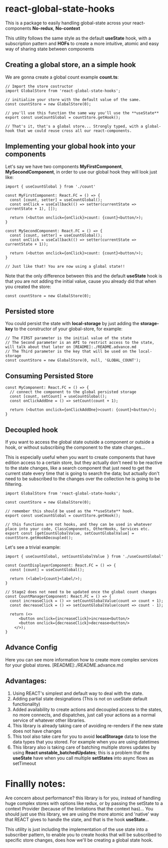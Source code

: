 # react-global-state-hooks
This is a package to easily handling global-state across your react-components **No-redux**, **No-context**

This utility follows the same style as the default **useState** hook, with a subscription pattern and **HOFs** to create a more intuitive, atomic and easy way of sharing state between components

## Creating a global store, an a simple hook

We are gonna create a global count example **count.ts**:

```JSX
// Import the store costructor
import GlobalStore from 'react-global-state-hooks';

// initialize your store with the default value of the same.
const countStore = new GlobalStore(0);

// you'll use this function the same way you'll use the **useState**
export const useCountGlobal = countStore.getHook();

// That's it, that's a global store... Strongly typed, with a global-hook that we could reuse cross all our react-components.
```

## Implementing your global hook into your components
Let's say we have two components **MyFirstComponent**, **MySecondComponent**, in order to use our global hook they will look just like: 

```JSX
import { useCountGlobal } from './count'

const MyFirstComponent: React.FC = () => {
  const [count, setter] = useCountGlobal();
  const onClick = useCallback(() => setter(currentState => currentState + 1), []);

  return (<button onclick={onClick}>count: {count}<button/>);
}

const MySecondComponent: React.FC = () => {
  const [count, setter] = useCountGlobal();
  const onClick = useCallback(() => setter(currentState => currentState + 1));

  return (<button onclick={onClick}>count: {count}<button/>);
}

// Just like that! You are now using a global state!!
```

Note that the only difference between this and the default **useState** hook is that you are not adding the initial value, cause you already did that when you created the store:

```JSX
const countStore = new GlobalStore(0);
```

## Persisted store

You could persist the state with **local-storage** by just adding the **storage-key** to the constructor of your global-store, for example: 

```JSX
// The FIRST parameter is the initial value of the state
// The Second parameter is an API to restrict access to the state, will talk about that later on [README]:./README.advance.md
// The Third parameter is the key that will be used on the local-storage
const countStore = new GlobalStore(0, null, 'GLOBAL_COUNT');
```

## Consuming Persisted Store

```JSX
const MyComponent: React.FC = () => {
  // connect the component to the global persisted storage
  const [count, setCount] = useCountGlobal();
  const onClickAddOne = () => setCount(count + 1);

  return (<button onclick={onClickAddOne}>count: {count}<button/>);
}
```

## Decoupled hook

If you want to access the global state outside a component or outside a hook, or without subscribing the component to the state changes... 

This is especially useful when you want to create components that have edition access to a certain store, but they actually don't need to be reactive to the state changes, like a search component that just need to get the current state every time that is going to search the data; but actually don't need to be subscribed to the changes over the collection he is going to be filtering. 


```JSX
import GlobalStore from 'react-global-state-hooks';

const countStore = new GlobalStore(0);

// remember this should be used as the **useState** hook.
export const useCountGlobal = countStore.getHook();

// this functions are not hooks, and they can be used in whatever place into your code, ClassComponents, OtherHooks, Services etc.
export const [getCountGlobalValue, setCountGlobalValue] = countStore.getHookDecoupled();

```

Let's see a trivial example: 

```JSX
import { useCountGlobal, setCountGlobalValue } from './useCountGlobal'

const CountDisplayerComponent: React.FC = () => {
  const [count] = useCountGlobal();

  return (<label>{count}<label/>);
}

// Stage2 does not need to be updated once the global count changes
const CountManagerComponent: React.FC = () => {
  const increaseClick = () => setCountGlobalValue(count => count + 1);
  const decreaseClick = () => setCountGlobalValue(count => count - 1);

  return (<>
      <button onclick={increaseClick}>increase<button/>
      <button onclick={decreaseClick}>decrease<button/>
    </>);
}
```

## Advance Config
Here you can see more information how to create more complex services for your global stores.
[README]:./README.advance.md

## Advantages:
1. Using REACT's simplest and default way to deal with the state.
2. Adding partial state designations (This is not on useState default functionality)
3. Added availability to create actions and decoupled access to the states, no more connects, and dispatches, just call your actions as a normal service of whatever other libraries.
4. This library is already taking care of avoiding re-renders if the new state does not have changes
5. This tool also take care for you to avoid **localStorage** data to lose the data types that you stored. For example when you are using datetimes
6. This library also is taking care of batching multiple stores updates by using **React unstable_batchedUpdates**; this is a problem that the **useState** have when you call multiple **setStates** into async flows as setTimeout

# Finallly notes:
Are concern about performance? this library is for you, instead of handling huge complex stores with options like redux, or by passing the setState to a context Provider (because of the limitations that the context has)... You should just use this library, we are using the more atomic and 'native' way that REACT gives to handle the state, and that is the hook **useState**... 

This utility is just including the implementation of the use state into a subscriber pattern, to enable you to create hooks that will be subscribed to specific store changes, does how we'll be creating a global state hook. 

